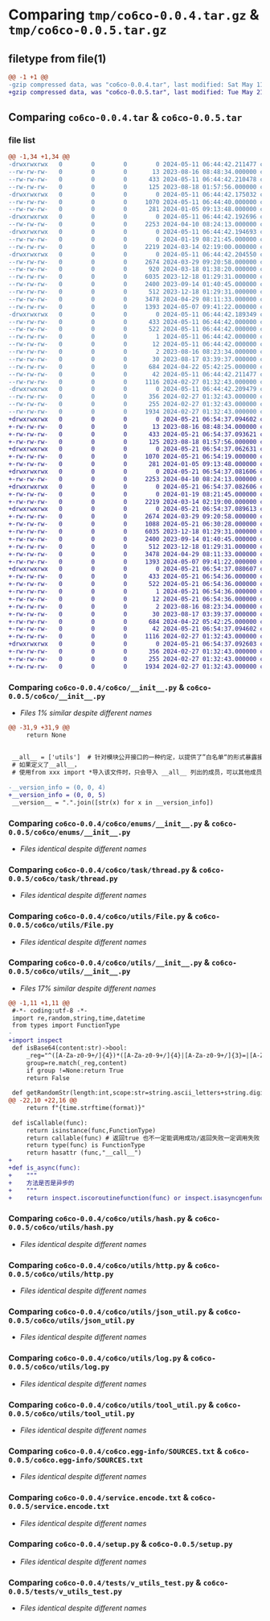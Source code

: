 # Comparing `tmp/co6co-0.0.4.tar.gz` & `tmp/co6co-0.0.5.tar.gz`

## filetype from file(1)

```diff
@@ -1 +1 @@
-gzip compressed data, was "co6co-0.0.4.tar", last modified: Sat May 11 06:44:42 2024, max compression
+gzip compressed data, was "co6co-0.0.5.tar", last modified: Tue May 21 06:54:37 2024, max compression
```

## Comparing `co6co-0.0.4.tar` & `co6co-0.0.5.tar`

### file list

```diff
@@ -1,34 +1,34 @@
-drwxrwxrwx   0        0        0        0 2024-05-11 06:44:42.211477 co6co-0.0.4/
--rw-rw-rw-   0        0        0       13 2023-08-16 08:48:34.000000 co6co-0.0.4/MANIFEST.in
--rw-rw-rw-   0        0        0      433 2024-05-11 06:44:42.210478 co6co-0.0.4/PKG-INFO
--rw-rw-rw-   0        0        0      125 2023-08-18 01:57:56.000000 co6co-0.0.4/README.md
-drwxrwxrwx   0        0        0        0 2024-05-11 06:44:42.175032 co6co-0.0.4/co6co/
--rw-rw-rw-   0        0        0     1070 2024-05-11 06:44:40.000000 co6co-0.0.4/co6co/__init__.py
--rw-rw-rw-   0        0        0      281 2024-01-05 09:13:48.000000 co6co-0.0.4/co6co/demo.test.py
-drwxrwxrwx   0        0        0        0 2024-05-11 06:44:42.192696 co6co-0.0.4/co6co/enums/
--rw-rw-rw-   0        0        0     2253 2024-04-10 08:24:13.000000 co6co-0.0.4/co6co/enums/__init__.py
-drwxrwxrwx   0        0        0        0 2024-05-11 06:44:42.194693 co6co-0.0.4/co6co/task/
--rw-rw-rw-   0        0        0        0 2024-01-19 08:21:45.000000 co6co-0.0.4/co6co/task/__init__.py
--rw-rw-rw-   0        0        0     2219 2024-03-14 02:19:00.000000 co6co-0.0.4/co6co/task/thread.py
-drwxrwxrwx   0        0        0        0 2024-05-11 06:44:42.204550 co6co-0.0.4/co6co/utils/
--rw-rw-rw-   0        0        0     2674 2024-03-29 09:20:58.000000 co6co-0.0.4/co6co/utils/File.py
--rw-rw-rw-   0        0        0      920 2024-03-18 01:38:20.000000 co6co-0.0.4/co6co/utils/__init__.py
--rw-rw-rw-   0        0        0     6035 2023-12-18 01:29:31.000000 co6co-0.0.4/co6co/utils/hash.py
--rw-rw-rw-   0        0        0     2400 2023-09-14 01:40:45.000000 co6co-0.0.4/co6co/utils/http.py
--rw-rw-rw-   0        0        0      512 2023-12-18 01:29:31.000000 co6co-0.0.4/co6co/utils/json_util.py
--rw-rw-rw-   0        0        0     3478 2024-04-29 08:11:33.000000 co6co-0.0.4/co6co/utils/log.py
--rw-rw-rw-   0        0        0     1393 2024-05-07 09:41:22.000000 co6co-0.0.4/co6co/utils/tool_util.py
-drwxrwxrwx   0        0        0        0 2024-05-11 06:44:42.189349 co6co-0.0.4/co6co.egg-info/
--rw-rw-rw-   0        0        0      433 2024-05-11 06:44:42.000000 co6co-0.0.4/co6co.egg-info/PKG-INFO
--rw-rw-rw-   0        0        0      522 2024-05-11 06:44:42.000000 co6co-0.0.4/co6co.egg-info/SOURCES.txt
--rw-rw-rw-   0        0        0        1 2024-05-11 06:44:42.000000 co6co-0.0.4/co6co.egg-info/dependency_links.txt
--rw-rw-rw-   0        0        0       12 2024-05-11 06:44:42.000000 co6co-0.0.4/co6co.egg-info/top_level.txt
--rw-rw-rw-   0        0        0        2 2023-08-16 08:23:34.000000 co6co-0.0.4/co6co.egg-info/zip-safe
--rw-rw-rw-   0        0        0       30 2023-08-17 03:39:37.000000 co6co-0.0.4/requirements.txt
--rw-rw-rw-   0        0        0      684 2024-04-22 05:42:25.000000 co6co-0.0.4/service.encode.txt
--rw-rw-rw-   0        0        0       42 2024-05-11 06:44:42.211477 co6co-0.0.4/setup.cfg
--rw-rw-rw-   0        0        0     1116 2024-02-27 01:32:43.000000 co6co-0.0.4/setup.py
-drwxrwxrwx   0        0        0        0 2024-05-11 06:44:42.209479 co6co-0.0.4/tests/
--rw-rw-rw-   0        0        0      356 2024-02-27 01:32:43.000000 co6co-0.0.4/tests/__init__.py
--rw-rw-rw-   0        0        0      255 2024-02-27 01:32:43.000000 co6co-0.0.4/tests/unittest.md
--rw-rw-rw-   0        0        0     1934 2024-02-27 01:32:43.000000 co6co-0.0.4/tests/v_utils_test.py
+drwxrwxrwx   0        0        0        0 2024-05-21 06:54:37.094602 co6co-0.0.5/
+-rw-rw-rw-   0        0        0       13 2023-08-16 08:48:34.000000 co6co-0.0.5/MANIFEST.in
+-rw-rw-rw-   0        0        0      433 2024-05-21 06:54:37.093621 co6co-0.0.5/PKG-INFO
+-rw-rw-rw-   0        0        0      125 2023-08-18 01:57:56.000000 co6co-0.0.5/README.md
+drwxrwxrwx   0        0        0        0 2024-05-21 06:54:37.062631 co6co-0.0.5/co6co/
+-rw-rw-rw-   0        0        0     1070 2024-05-21 06:54:19.000000 co6co-0.0.5/co6co/__init__.py
+-rw-rw-rw-   0        0        0      281 2024-01-05 09:13:48.000000 co6co-0.0.5/co6co/demo.test.py
+drwxrwxrwx   0        0        0        0 2024-05-21 06:54:37.081606 co6co-0.0.5/co6co/enums/
+-rw-rw-rw-   0        0        0     2253 2024-04-10 08:24:13.000000 co6co-0.0.5/co6co/enums/__init__.py
+drwxrwxrwx   0        0        0        0 2024-05-21 06:54:37.082606 co6co-0.0.5/co6co/task/
+-rw-rw-rw-   0        0        0        0 2024-01-19 08:21:45.000000 co6co-0.0.5/co6co/task/__init__.py
+-rw-rw-rw-   0        0        0     2219 2024-03-14 02:19:00.000000 co6co-0.0.5/co6co/task/thread.py
+drwxrwxrwx   0        0        0        0 2024-05-21 06:54:37.089613 co6co-0.0.5/co6co/utils/
+-rw-rw-rw-   0        0        0     2674 2024-03-29 09:20:58.000000 co6co-0.0.5/co6co/utils/File.py
+-rw-rw-rw-   0        0        0     1088 2024-05-21 06:30:28.000000 co6co-0.0.5/co6co/utils/__init__.py
+-rw-rw-rw-   0        0        0     6035 2023-12-18 01:29:31.000000 co6co-0.0.5/co6co/utils/hash.py
+-rw-rw-rw-   0        0        0     2400 2023-09-14 01:40:45.000000 co6co-0.0.5/co6co/utils/http.py
+-rw-rw-rw-   0        0        0      512 2023-12-18 01:29:31.000000 co6co-0.0.5/co6co/utils/json_util.py
+-rw-rw-rw-   0        0        0     3478 2024-04-29 08:11:33.000000 co6co-0.0.5/co6co/utils/log.py
+-rw-rw-rw-   0        0        0     1393 2024-05-07 09:41:22.000000 co6co-0.0.5/co6co/utils/tool_util.py
+drwxrwxrwx   0        0        0        0 2024-05-21 06:54:37.080607 co6co-0.0.5/co6co.egg-info/
+-rw-rw-rw-   0        0        0      433 2024-05-21 06:54:36.000000 co6co-0.0.5/co6co.egg-info/PKG-INFO
+-rw-rw-rw-   0        0        0      522 2024-05-21 06:54:36.000000 co6co-0.0.5/co6co.egg-info/SOURCES.txt
+-rw-rw-rw-   0        0        0        1 2024-05-21 06:54:36.000000 co6co-0.0.5/co6co.egg-info/dependency_links.txt
+-rw-rw-rw-   0        0        0       12 2024-05-21 06:54:36.000000 co6co-0.0.5/co6co.egg-info/top_level.txt
+-rw-rw-rw-   0        0        0        2 2023-08-16 08:23:34.000000 co6co-0.0.5/co6co.egg-info/zip-safe
+-rw-rw-rw-   0        0        0       30 2023-08-17 03:39:37.000000 co6co-0.0.5/requirements.txt
+-rw-rw-rw-   0        0        0      684 2024-04-22 05:42:25.000000 co6co-0.0.5/service.encode.txt
+-rw-rw-rw-   0        0        0       42 2024-05-21 06:54:37.094602 co6co-0.0.5/setup.cfg
+-rw-rw-rw-   0        0        0     1116 2024-02-27 01:32:43.000000 co6co-0.0.5/setup.py
+drwxrwxrwx   0        0        0        0 2024-05-21 06:54:37.092603 co6co-0.0.5/tests/
+-rw-rw-rw-   0        0        0      356 2024-02-27 01:32:43.000000 co6co-0.0.5/tests/__init__.py
+-rw-rw-rw-   0        0        0      255 2024-02-27 01:32:43.000000 co6co-0.0.5/tests/unittest.md
+-rw-rw-rw-   0        0        0     1934 2024-02-27 01:32:43.000000 co6co-0.0.5/tests/v_utils_test.py
```

### Comparing `co6co-0.0.4/co6co/__init__.py` & `co6co-0.0.5/co6co/__init__.py`

 * *Files 1% similar despite different names*

```diff
@@ -31,9 +31,9 @@
     return None
 
 
 __all__ = ['utils']  # 针对模块公开接口的一种约定，以提供了”白名单“的形式暴露接口。
 # 如果定义了__all__，
 # 使用from xxx import *导入该文件时，只会导入 __all__ 列出的成员，可以其他成员都被排除在外。
 
-__version_info = (0, 0, 4)
+__version_info = (0, 0, 5)
 __version__ = ".".join([str(x) for x in __version_info])
```

### Comparing `co6co-0.0.4/co6co/enums/__init__.py` & `co6co-0.0.5/co6co/enums/__init__.py`

 * *Files identical despite different names*

### Comparing `co6co-0.0.4/co6co/task/thread.py` & `co6co-0.0.5/co6co/task/thread.py`

 * *Files identical despite different names*

### Comparing `co6co-0.0.4/co6co/utils/File.py` & `co6co-0.0.5/co6co/utils/File.py`

 * *Files identical despite different names*

### Comparing `co6co-0.0.4/co6co/utils/__init__.py` & `co6co-0.0.5/co6co/utils/__init__.py`

 * *Files 17% similar despite different names*

```diff
@@ -1,11 +1,11 @@
 #-*- coding:utf-8 -*-
 import re,random,string,time,datetime
 from types import FunctionType
-
+import inspect
 def isBase64(content:str)->bool:
     _reg="^([A-Za-z0-9+/]{4})*([A-Za-z0-9+/]{4}|[A-Za-z0-9+/]{3}=|[A-Za-z0-9+/]{2}==)$"
     group=re.match(_reg,content)
     if group !=None:return True
     return False
 
 def getRandomStr(length:int,scope:str=string.ascii_letters+string.digits)->str:
@@ -22,10 +22,16 @@
     return f"{time.strftime(format)}"
 
 def isCallable(func):
     return isinstance(func,FunctionType)
     return callable(func) # 返回true 也不一定能调用成功/返回失败一定调用失败
     return type(func) is FunctionType 
     return hasattr (func,"__call__")
+ 
+def is_async(func):
+    """
+    方法是否是异步的
+    """
+    return inspect.iscoroutinefunction(func) or inspect.isasyncgenfunction(func)
```

### Comparing `co6co-0.0.4/co6co/utils/hash.py` & `co6co-0.0.5/co6co/utils/hash.py`

 * *Files identical despite different names*

### Comparing `co6co-0.0.4/co6co/utils/http.py` & `co6co-0.0.5/co6co/utils/http.py`

 * *Files identical despite different names*

### Comparing `co6co-0.0.4/co6co/utils/json_util.py` & `co6co-0.0.5/co6co/utils/json_util.py`

 * *Files identical despite different names*

### Comparing `co6co-0.0.4/co6co/utils/log.py` & `co6co-0.0.5/co6co/utils/log.py`

 * *Files identical despite different names*

### Comparing `co6co-0.0.4/co6co/utils/tool_util.py` & `co6co-0.0.5/co6co/utils/tool_util.py`

 * *Files identical despite different names*

### Comparing `co6co-0.0.4/co6co.egg-info/SOURCES.txt` & `co6co-0.0.5/co6co.egg-info/SOURCES.txt`

 * *Files identical despite different names*

### Comparing `co6co-0.0.4/service.encode.txt` & `co6co-0.0.5/service.encode.txt`

 * *Files identical despite different names*

### Comparing `co6co-0.0.4/setup.py` & `co6co-0.0.5/setup.py`

 * *Files identical despite different names*

### Comparing `co6co-0.0.4/tests/v_utils_test.py` & `co6co-0.0.5/tests/v_utils_test.py`

 * *Files identical despite different names*

